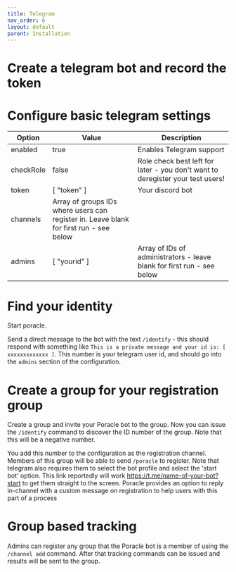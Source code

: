 ```yaml
---
title: Telegram
nav_order: 6
layout: default
parent: Installation
---
```

# Create a telegram bot and record the token

# Configure basic telegram settings

| Option        | Value         | Description |
| ------------- |---------------| ------------|
| enabled | true | Enables Telegram support |
| checkRole | false | Role check best left for later - you don't want to deregister your test users! |
| token | \[ "token" \] | Your discord bot |
| channels | Array of groups IDs where users can register in. Leave blank for first run - see below |
| admins | \[ "yourid" \] | Array of IDs of administrators - leave blank for first run - see below |


# Find your identity

Start poracle.

Send a direct message to the bot with the text `/identify` - this should respond with something like 
`This is a private message and your id is: [ xxxxxxxxxxxxx ]`.  This number is your 
telegram user id, and should go into the `admins` section of the configuration.

# Create a group for your registration group

Create a group and invite your Poracle bot to the group.  Now you can issue the `/identify` command
to discover the ID number of the group.  Note that this will be a negative number.

You add this number to the configuration as the registration channel.  Members of this
group will be able to send `/poracle` to register.  Note that telegram also requires
them to select the bot profile and select the 'start bot' option.  This link reportedly
will work https://t.me/name-of-your-bot?start to get them straight to the screen.
Poracle provides an option to reply in-channel with a custom message on registration to 
help users with this part of a process

# Group based tracking

Admins can register any group that the Poracle bot is a member of using the `/channel add`
command. After that tracking commands can be issued and results will be sent to the group.

